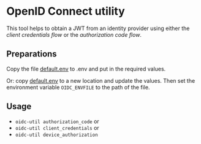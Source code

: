 # OpenID Connect utility

This tool helps to obtain a JWT from an identity provider using either the _client credentials flow_ or the _authorization code flow_.

## Preparations

Copy the file [default.env](./default.env) to .env and put in the required values.

Or: copy [default.env](./default.env) to a new location and update the
values. Then set the environment variable `OIDC_ENVFILE` to the path of
the file.

## Usage

- `oidc-util authorization_code` or
- `oidc-util client_credentials` or
- `oidc-util device_authorization`

